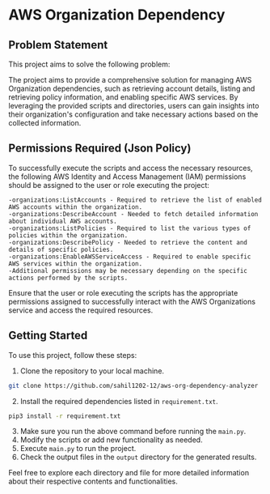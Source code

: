 # AWS Organization Dependency

## Problem Statement

This project aims to solve the following problem:

The project aims to provide a comprehensive solution for managing AWS Organization dependencies, such as retrieving account details, listing and retrieving policy information, and enabling specific AWS services. By leveraging the provided scripts and directories, users can gain insights into their organization's configuration and take necessary actions based on the collected information.

## Permissions Required (Json Policy)



To successfully execute the scripts and access the necessary resources, the following AWS Identity and Access Management (IAM) permissions should be assigned to the user or role executing the project:

    -organizations:ListAccounts - Required to retrieve the list of enabled AWS accounts within the organization.
    -organizations:DescribeAccount - Needed to fetch detailed information about individual AWS accounts.
    -organizations:ListPolicies - Required to list the various types of policies within the organization.
    -organizations:DescribePolicy - Needed to retrieve the content and details of specific policies.
    -organizations:EnableAWSServiceAccess - Required to enable specific AWS services within the organization.
    -Additional permissions may be necessary depending on the specific actions performed by the scripts.

Ensure that the user or role executing the scripts has the appropriate permissions assigned to successfully interact with the AWS Organizations service and access the required resources.



## Getting Started

To use this project, follow these steps:

1. Clone the repository to your local machine.
```bash
git clone https://github.com/sahil1202-12/aws-org-dependency-analyzer
```
2. Install the required dependencies listed in `requirement.txt`.
            
```bash
pip3 install -r requirement.txt
```
3. Make sure you run the above command before running the `main.py`.
4. Modify the scripts or add new functionality as needed.
5. Execute `main.py` to run the project.
6. Check the output files in the `output` directory for the generated results.

Feel free to explore each directory and file for more detailed information about their respective contents and functionalities.

